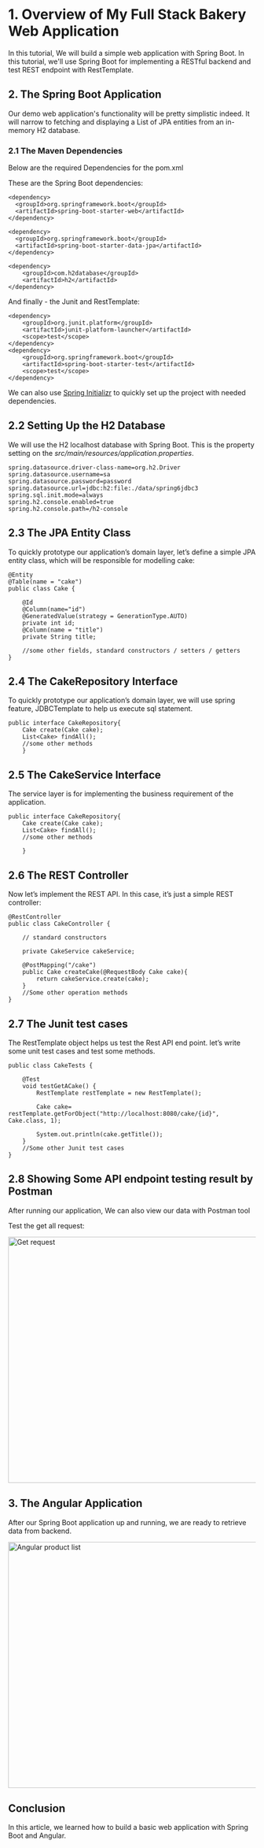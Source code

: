 # 1. Overview of My Full Stack Bakery Web Application


In this tutorial, We will build a simple web application with Spring Boot. In this tutorial, we'll use Spring Boot for implementing a RESTful backend and test REST endpoint with RestTemplate.

## 2. The Spring Boot Application

Our demo web application's functionality will be pretty simplistic indeed. It will narrow to fetching and displaying a List of JPA entities from an in-memory H2 database.

### 2.1 The Maven Dependencies

Below are the required Dependencies for the pom.xml

These are the Spring Boot dependencies:
```
<dependency>
  <groupId>org.springframework.boot</groupId>
  <artifactId>spring-boot-starter-web</artifactId>
</dependency>

<dependency>
  <groupId>org.springframework.boot</groupId>
  <artifactId>spring-boot-starter-data-jpa</artifactId>
</dependency>

<dependency>
	<groupId>com.h2database</groupId>
	<artifactId>h2</artifactId>
</dependency>
```
And finally - the Junit and RestTemplate:
```
<dependency>
	<groupId>org.junit.platform</groupId>
	<artifactId>junit-platform-launcher</artifactId>
	<scope>test</scope>
</dependency>
<dependency>
	<groupId>org.springframework.boot</groupId>
	<artifactId>spring-boot-starter-test</artifactId>
	<scope>test</scope>
</dependency>
```
We can also use [Spring Initializr](https://start.spring.io/) to quickly set up the project with needed dependencies.

## 2.2 Setting Up the H2 Database
We will use the H2 localhost database with Spring Boot. This is the property setting on the _src/main/resources/application.properties_.

```
spring.datasource.driver-class-name=org.h2.Driver
spring.datasource.username=sa
spring.datasource.password=password
spring.datasource.url=jdbc:h2:file:./data/spring6jdbc3
spring.sql.init.mode=always
spring.h2.console.enabled=true
spring.h2.console.path=/h2-console
```

## 2.3 The JPA Entity Class
To quickly prototype our application’s domain layer, let’s define a simple JPA entity class, which will be responsible for modelling cake:

```
@Entity
@Table(name = "cake")
public class Cake {

	@Id
	@Column(name="id")
	@GeneratedValue(strategy = GenerationType.AUTO)
	private int id;
	@Column(name = "title")
	private String title;
	
	//some other fields, standard constructors / setters / getters
}	
```

## 2.4 The CakeRepository Interface
To quickly prototype our application’s domain layer, we will use spring feature, JDBCTemplate to help us execute sql statement.

```
public interface CakeRepository{
	Cake create(Cake cake);
	List<Cake> findAll();
	//some other methods
	}
```

## 2.5 The CakeService Interface
The service layer is for implementing the business requirement of the application.

```
public interface CakeRepository{
	Cake create(Cake cake);
	List<Cake> findAll();
	//some other methods
	
	}
```

## 2.6 The REST Controller
Now let’s implement the REST API. In this case, it’s just a simple REST controller:

```
@RestController
public class CakeController {

    // standard constructors
    
	private CakeService cakeService;

	@PostMapping("/cake")
	public Cake createCake(@RequestBody Cake cake){
		return cakeService.create(cake);
	}
	//Some other operation methods
}
```

## 2.7 The Junit test cases
The RestTemplate object helps us test the Rest API end point.
let’s write some unit test cases and test some methods.

```
public class CakeTests {
    
    @Test
    void testGetACake() {
        RestTemplate restTemplate = new RestTemplate();

        Cake cake= restTemplate.getForObject("http://localhost:8080/cake/{id}", Cake.class, 1);

        System.out.println(cake.getTitle());
    }
	//Some other Junit test cases
}
```

## 2.8 Showing Some API endpoint testing result by Postman
After running our application, We can also view our data with Postman tool

Test the get all request:

<img height="500" src="https://github.com/Tiffany678/BakeryShop_PassionProject/blob/main/Images/Postman_GetCake.png" alt="Get request" width="650"/>


## 3. The Angular Application
After our Spring Boot application up and running, we are ready to retrieve data from backend.

<img height="500" src="https://github.com/Tiffany678/BakeryShop_PassionProject/blob/main/Images/Frontend_productList.png" alt="Angular product list" width="650"/>

## Conclusion
In this article, we learned how to build a basic web application with Spring Boot and Angular.

